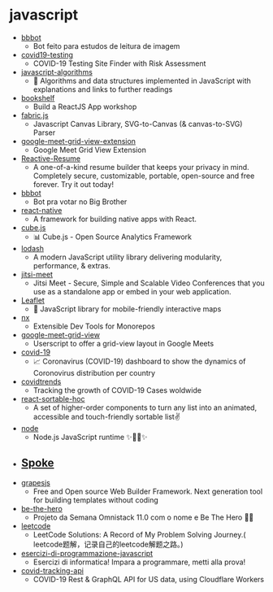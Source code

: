 # javascript
- [bbbot](https://github.com/DanielHe4rt/bbbot)
  - Bot feito para estudos de leitura de imagem
- [covid19-testing](https://github.com/oscarhealth/covid19-testing)
  - COVID-19 Testing Site Finder with Risk Assessment
- [javascript-algorithms](https://github.com/trekhleb/javascript-algorithms)
  - 📝 Algorithms and data structures implemented in JavaScript with explanations and links to further readings
- [bookshelf](https://github.com/kentcdodds/bookshelf)
  - Build a ReactJS App workshop
- [fabric.js](https://github.com/fabricjs/fabric.js)
  - Javascript Canvas Library, SVG-to-Canvas (& canvas-to-SVG) Parser
- [google-meet-grid-view-extension](https://github.com/stgeorgesepiscopal/google-meet-grid-view-extension)
  - Google Meet Grid View Extension
- [Reactive-Resume](https://github.com/AmruthPillai/Reactive-Resume)
  - A one-of-a-kind resume builder that keeps your privacy in mind. Completely secure, customizable, portable, open-source and free forever. Try it out today!
- [bbbot](https://github.com/diofeher/bbbot)
  - Bot pra votar no Big Brother
- [react-native](https://github.com/facebook/react-native)
  - A framework for building native apps with React.
- [cube.js](https://github.com/cube-js/cube.js)
  - 📊 Cube.js - Open Source Analytics Framework
- [lodash](https://github.com/lodash/lodash)
  - A modern JavaScript utility library delivering modularity, performance, & extras.
- [jitsi-meet](https://github.com/jitsi/jitsi-meet)
  - Jitsi Meet - Secure, Simple and Scalable Video Conferences that you use as a standalone app or embed in your web application.
- [Leaflet](https://github.com/Leaflet/Leaflet)
  - 🍃 JavaScript library for mobile-friendly interactive maps
- [nx](https://github.com/nrwl/nx)
  - Extensible Dev Tools for Monorepos
- [google-meet-grid-view](https://github.com/Fugiman/google-meet-grid-view)
  - Userscript to offer a grid-view layout in Google Meets
- [covid-19](https://github.com/trekhleb/covid-19)
  - 📈 Coronavirus (COVID-19) dashboard to show the dynamics of Сoronovirus distribution per country
- [covidtrends](https://github.com/aatishb/covidtrends)
  - Tracking the growth of COVID-19 Cases woldwide
- [react-sortable-hoc](https://github.com/clauderic/react-sortable-hoc)
  - A set of higher-order components to turn any list into an animated, accessible and touch-friendly sortable list✌️
- [node](https://github.com/nodejs/node)
  - Node.js JavaScript runtime ✨🐢🚀✨
- [Spoke](https://github.com/Elizabeth-Warren/Spoke)
  - 
- [grapesjs](https://github.com/artf/grapesjs)
  - Free and Open source Web Builder Framework. Next generation tool for building templates without coding
- [be-the-hero](https://github.com/fl4m3x/be-the-hero)
  - Projeto da Semana Omnistack 11.0 com o nome e Be The Hero 🦸‍♂️
- [leetcode](https://github.com/azl397985856/leetcode)
  - LeetCode Solutions: A Record of My Problem Solving Journey.( leetcode题解，记录自己的leetcode解题之路。)
- [esercizi-di-programmazione-javascript](https://github.com/AlbertoOlla/esercizi-di-programmazione-javascript)
  - Esercizi di informatica! Impara a programmare, metti alla prova!
- [covid-tracking-api](https://github.com/COVID19Tracking/covid-tracking-api)
  - COVID-19 Rest & GraphQL API for US data, using Cloudflare Workers
